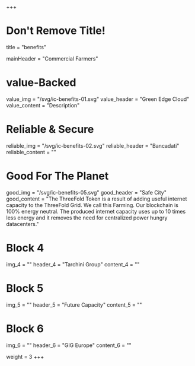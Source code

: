 +++
# Don't Remove Title!
title = "benefits"

mainHeader = "Commercial Farmers"

# value-Backed
value_img = "/svg/ic-benefits-01.svg"
value_header = "Green Edge Cloud"
value_content = "Description"

# Reliable & Secure
reliable_img = "/svg/ic-benefits-02.svg"
reliable_header = "Bancadati"
reliable_content = ""

# Good For The Planet
good_img = "/svg/ic-benefits-05.svg"
good_header = "Safe City"
good_content = "The ThreeFold Token is a result of adding useful internet capacity to the ThreeFold Grid. We call this Farming. Our blockchain is 100% energy neutral. The produced internet capacity uses up to 10 times less energy and it removes the need for centralized power hungry datacenters."

# Block 4
img_4 = ""
header_4 = "Tarchini Group"
content_4 = ""

# Block 5
img_5 = ""
header_5 = "Future Capacity"
content_5 = ""

# Block 6
img_6 = ""
header_6 = "GIG Europe"
content_6 = ""

weight = 3
+++
